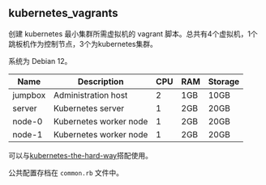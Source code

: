 ## kubernetes_vagrants

创建 kubernetes 最小集群所需虚拟机的 vagrant 脚本。总共有4个虚拟机，1个跳板机作为控制节点，3个为kubernetes集群。

系统为 Debian 12。

| Name    | Description            | CPU | RAM   | Storage |
|---------|------------------------|-----|-------|---------|
| jumpbox | Administration host    | 2   | 1GB   | 10GB    |
| server  | Kubernetes server      | 1   | 2GB   | 20GB    |
| node-0  | Kubernetes worker node | 1   | 2GB   | 20GB    |
| node-1  | Kubernetes worker node | 1   | 2GB   | 20GB    |

可以与[kubernetes-the-hard-way](https://github.com/kelseyhightower/kubernetes-the-hard-way)搭配使用。

公共配置存档在 `common.rb` 文件中。
